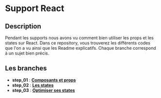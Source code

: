 # Support React

## Description

Pendant les supports nous avons vu comment bien utiliser les props et les states sur React.
Dans ce repository, vous trouverez les différents codes que l'on a vu ainsi que les Readme explicatifs.
Chaque branche correspond à un sujet bien précis.

## Les branches

- **step_01** : [**Composants et props**](https://github.com/kpeset/support_react/tree/step_01)
- **step_02** : [**Les states**](https://github.com/kpeset/support_react/tree/step_02)
- **step_03** : [**Optimiser ses states**](https://github.com/kpeset/support_react/tree/step_03)
